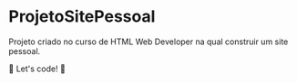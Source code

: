 # ProjetoSitePessoal
Projeto criado no curso de HTML Web Developer na qual construir um site pessoal.  

🚀 Let's code! 🚀
